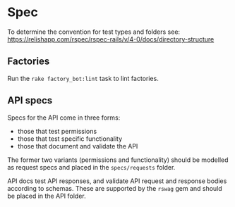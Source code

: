 # Spec

To determine the convention for test types and folders see:
https://relishapp.com/rspec/rspec-rails/v/4-0/docs/directory-structure

## Factories

Run the `rake factory_bot:lint` task to lint factories.

## API specs

Specs for the API come in three forms:

- those that test permissions
- those that test specific functionality
- those that document and validate the API

The former two variants (permissions and functionality) should
be modelled as request specs and placed in the `specs/requests`
folder.

API docs test API responses, and validate API request and response
bodies according to schemas. These are supported by the
`rswag` gem and should be placed in the API folder.
